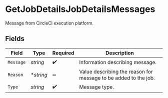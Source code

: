 # GetJobDetailsJobDetailsMessages

Message from CircleCI execution platform.


## Fields

| Field                                                           | Type                                                            | Required                                                        | Description                                                     |
| --------------------------------------------------------------- | --------------------------------------------------------------- | --------------------------------------------------------------- | --------------------------------------------------------------- |
| `Message`                                                       | *string*                                                        | :heavy_check_mark:                                              | Information describing message.                                 |
| `Reason`                                                        | **string*                                                       | :heavy_minus_sign:                                              | Value describing the reason for message to be added to the job. |
| `Type`                                                          | *string*                                                        | :heavy_check_mark:                                              | Message type.                                                   |